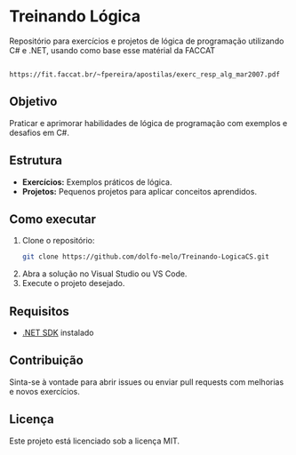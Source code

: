 # Treinando Lógica

Repositório para exercícios e projetos de lógica de programação utilizando C# e .NET, usando como base esse matérial da FACCAT

```
    https://fit.faccat.br/~fpereira/apostilas/exerc_resp_alg_mar2007.pdf
```



## Objetivo

Praticar e aprimorar habilidades de lógica de programação com exemplos e desafios em C#.

## Estrutura

- **Exercícios:** Exemplos práticos de lógica.
- **Projetos:** Pequenos projetos para aplicar conceitos aprendidos.

## Como executar

1. Clone o repositório:
    ```bash
    git clone https://github.com/dolfo-melo/Treinando-LogicaCS.git
    ```
2. Abra a solução no Visual Studio ou VS Code.
3. Execute o projeto desejado.

## Requisitos

- [.NET SDK](https://dotnet.microsoft.com/download) instalado

## Contribuição

Sinta-se à vontade para abrir issues ou enviar pull requests com melhorias e novos exercícios.

## Licença

Este projeto está licenciado sob a licença MIT.